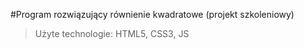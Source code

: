 #Program rozwiązujący równienie kwadratowe (projekt szkoleniowy)
>Użyte technologie: HTML5, CSS3, JS


